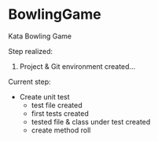 # BowlingGame
Kata Bowling Game

Step realized:

1. Project & Git environment created...

Current step: 

* Create unit test
  * test file created 
  * first tests created
  * tested file & class under test created
  * create method roll
  